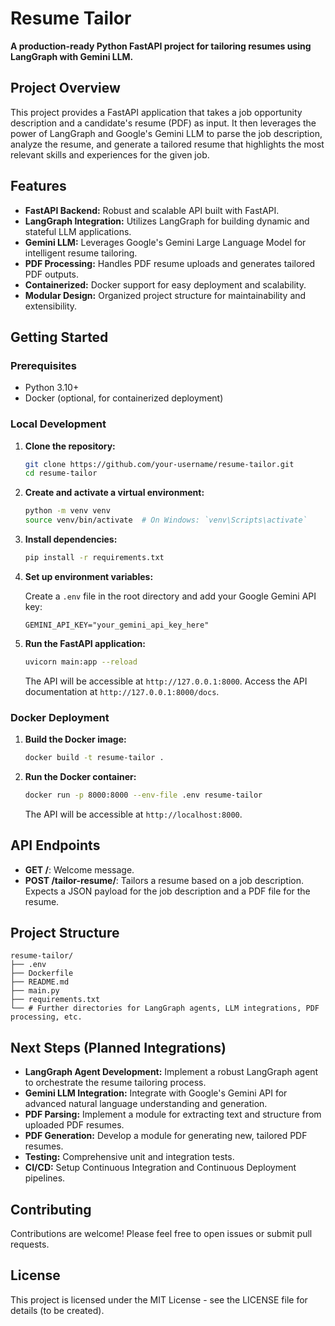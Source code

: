 # Resume Tailor

**A production-ready Python FastAPI project for tailoring resumes using LangGraph with Gemini LLM.**

## Project Overview

This project provides a FastAPI application that takes a job opportunity description and a candidate's resume (PDF) as input. It then leverages the power of LangGraph and Google's Gemini LLM to parse the job description, analyze the resume, and generate a tailored resume that highlights the most relevant skills and experiences for the given job.

## Features

*   **FastAPI Backend:** Robust and scalable API built with FastAPI.
*   **LangGraph Integration:** Utilizes LangGraph for building dynamic and stateful LLM applications.
*   **Gemini LLM:** Leverages Google's Gemini Large Language Model for intelligent resume tailoring.
*   **PDF Processing:** Handles PDF resume uploads and generates tailored PDF outputs.
*   **Containerized:** Docker support for easy deployment and scalability.
*   **Modular Design:** Organized project structure for maintainability and extensibility.

## Getting Started

### Prerequisites

*   Python 3.10+
*   Docker (optional, for containerized deployment)

### Local Development

1.  **Clone the repository:**

    ```bash
    git clone https://github.com/your-username/resume-tailor.git
    cd resume-tailor
    ```

2.  **Create and activate a virtual environment:**

    ```bash
    python -m venv venv
    source venv/bin/activate  # On Windows: `venv\Scripts\activate`
    ```

3.  **Install dependencies:**

    ```bash
    pip install -r requirements.txt
    ```

4.  **Set up environment variables:**

    Create a `.env` file in the root directory and add your Google Gemini API key:

    ```
    GEMINI_API_KEY="your_gemini_api_key_here"
    ```

5.  **Run the FastAPI application:**

    ```bash
    uvicorn main:app --reload
    ```

    The API will be accessible at `http://127.0.0.1:8000`.
    Access the API documentation at `http://127.0.0.1:8000/docs`.

### Docker Deployment

1.  **Build the Docker image:**

    ```bash
    docker build -t resume-tailor .
    ```

2.  **Run the Docker container:**

    ```bash
    docker run -p 8000:8000 --env-file .env resume-tailor
    ```

    The API will be accessible at `http://localhost:8000`.

## API Endpoints

*   **GET /**: Welcome message.
*   **POST /tailor-resume/**: Tailors a resume based on a job description. Expects a JSON payload for the job description and a PDF file for the resume.

## Project Structure

```
resume-tailor/
├── .env
├── Dockerfile
├── README.md
├── main.py
├── requirements.txt
└── # Further directories for LangGraph agents, LLM integrations, PDF processing, etc.
```

## Next Steps (Planned Integrations)

*   **LangGraph Agent Development:** Implement a robust LangGraph agent to orchestrate the resume tailoring process.
*   **Gemini LLM Integration:** Integrate with Google's Gemini API for advanced natural language understanding and generation.
*   **PDF Parsing:** Implement a module for extracting text and structure from uploaded PDF resumes.
*   **PDF Generation:** Develop a module for generating new, tailored PDF resumes.
*   **Testing:** Comprehensive unit and integration tests.
*   **CI/CD:** Setup Continuous Integration and Continuous Deployment pipelines.

## Contributing

Contributions are welcome! Please feel free to open issues or submit pull requests.

## License

This project is licensed under the MIT License - see the LICENSE file for details (to be created).
